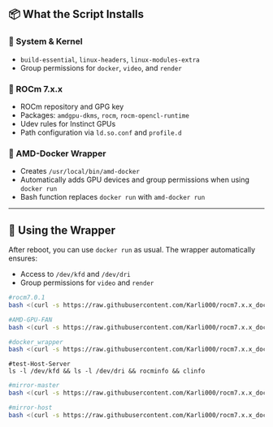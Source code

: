 ## 📦 What the Script Installs

### 🧱 System & Kernel

- `build-essential`, `linux-headers`, `linux-modules-extra`
- Group permissions for `docker`, `video`, and `render`

### 🔧 ROCm 7.x.x

- ROCm repository and GPG key
- Packages: `amdgpu-dkms`, `rocm`, `rocm-opencl-runtime`
- Udev rules for Instinct GPUs
- Path configuration via `ld.so.conf` and `profile.d`

### 🐳 AMD-Docker Wrapper

- Creates `/usr/local/bin/amd-docker`
- Automatically adds GPU devices and group permissions when using `docker run`
- Bash function replaces `docker run` with `amd-docker run`

---

## 🐳 Using the Wrapper

After reboot, you can use `docker run` as usual. The wrapper automatically ensures:

- Access to `/dev/kfd` and `/dev/dri`
- Group permissions for `video` and `render`
```bash
#rocm7.0.1
bash <(curl -s https://raw.githubusercontent.com/Karli000/rocm7.x.x_docker_PT/main/rocm7.0.1_install.sh)
```
```bash
#AMD-GPU-FAN
bash <(curl -s https://raw.githubusercontent.com/Karli000/rocm7.x.x_docker_PT/main/setup_gpu_fan.sh)
```
```bash
#docker_wrapper
bash <(curl -s https://raw.githubusercontent.com/Karli000/rocm7.x.x_docker_PT/main/docker_wrapper.sh)
```
```
#test-Host-Server
ls -l /dev/kfd && ls -l /dev/dri && rocminfo && clinfo
```
```bash
#mirror-master
bash <(curl -s https://raw.githubusercontent.com/Karli000/rocm7.x.x_docker_PT/main/mirror-master.sh)
```
```bash
#mirror-host
bash <(curl -s https://raw.githubusercontent.com/Karli000/rocm7.x.x_docker_PT/main/mirror-host.sh)
```
